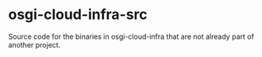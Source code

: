 osgi-cloud-infra-src
====================

Source code for the binaries in osgi-cloud-infra that are not already part of another project.